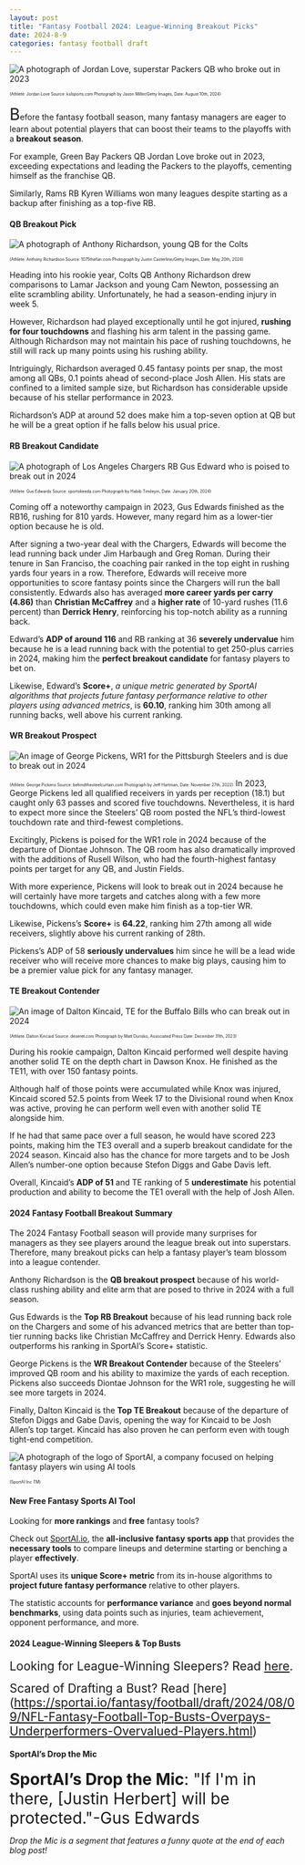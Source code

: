 ```yaml
---
layout: post
title: "Fantasy Football 2024: League-Winning Breakout Picks"
date: 2024-8-9
categories: fantasy football draft
---
```

![A photograph of Jordan Love, superstar Packers QB who broke out in 2023](https://kslsports.com/wp-content/uploads/2023/11/Jordan-Love-Green-Bay-Packers-NBA.jpg)

<span style="font-size:0.5em;">(Athlete: Jordan Love Source: kslsports.com Photograph by Jason Miller/Getty Images, Date: August 10th, 2024)</span>

<span style="font-size:2em;">B</span>efore the fantasy football season, many fantasy managers are eager to learn about potential players that can boost their teams to the playoffs with a **breakout season**.

For example, Green Bay Packers QB Jordan Love broke out in 2023, exceeding expectations and leading the Packers to the playoffs, cementing himself as the franchise QB. 

Similarly, Rams RB Kyren Williams won many leagues despite starting as a backup after finishing as a top-five RB. 

#### QB Breakout Pick 

![A photograph of Anthony Richardson, young QB for the Colts](https://encrypted-tbn0.gstatic.com/images?q=tbn:ANd9GcSHb_6lJyIYhyzJnzGl2x7RQwrJZZcy3ENJow&s)

<span style="font-size:0.5em;">(Athlete: Anthony Richardson Source: 1075thefan.com Photograph by Justin Casterline/Getty Images, Date: May 20th, 2024)</span>

Heading into his rookie year, Colts QB Anthony Richardson drew comparisons to Lamar Jackson and young Cam Newton, possessing an elite scrambling ability. Unfortunately, he had a season-ending injury in week 5. 

However, Richardson had played exceptionally until he got injured, **rushing for four touchdowns** and flashing his arm talent in the passing game. Although Richardson may not maintain his pace of rushing touchdowns, he still will rack up many points using his rushing ability. 
	
Intriguingly, Richardson averaged 0.45 fantasy points per snap, the most among all QBs, 0.1 points ahead of second-place Josh Allen. His stats are confined to a limited sample size, but Richardson has considerable upside because of his stellar performance in 2023. 

Richardson’s ADP at around 52 does make him a top-seven option at QB but he will be a great option if he falls below his usual price. 	

#### RB Breakout Candidate  

![A photograph of Los Angeles Chargers RB Gus Edward who is poised to break out in 2024](https://staticg.sportskeeda.com/editor/2024/01/ccdf4-17057809096105-1920.jpg)

<span style="font-size:0.5em;">(Athlete: Gus Edwards Source: sportskeeda.com Photograph by Habib Timileyin, Date: January 20th, 2024)</span>

Coming off a noteworthy campaign in 2023, Gus Edwards finished as the RB16, rushing for 810 yards. However, many regard him as a lower-tier option because he is old. 

After signing a two-year deal with the Chargers, Edwards will become the lead running back under Jim Harbaugh and Greg Roman. During their tenure in San Franciso, the coaching pair ranked in the top eight in rushing yards four years in a row. 
Therefore, Edwards will receive more opportunities to score fantasy points since the Chargers will run the ball consistently. Edwards also has averaged **more career yards per carry (4.86)** than **Christian McCaffrey** and a **higher rate** of 10-yard rushes (11.6 percent) than **Derrick Henry**, reinforcing his top-notch ability as a running back. 

Edward’s **ADP of around 116** and RB ranking at 36 **severely undervalue** him because he is a lead running back with the potential to get 250-plus carries in 2024, making him the **perfect breakout candidate** for fantasy players to bet on. 

Likewise, Edward’s **Score+**, *a unique metric generated by SportAI algorithms that projects future fantasy performance relative to other players using advanced metrics*,  is **60.10**, ranking him 30th among all running backs, well above his current ranking. 


#### WR Breakout Prospect 

![An image of George Pickens, WR1 for the Pittsburgh Steelers and is due to break out in 2024](https://cdn.vox-cdn.com/thumbor/LpepUaVTIkZCk4aQcMQ1z4DyWw0=/0x0:2348x3000/1200x800/filters:focal(1105x654:1479x1028)/cdn.vox-cdn.com/uploads/chorus_image/image/71678392/1419504032.0.jpg)

<span style="font-size:0.5em;">(Athlete: George Pickens Source: behindthesteelcurtain.com Photograph by Jeff Hartman,  Date: November 27th, 2022)</span>
In 2023, George Pickens led all qualified receivers in yards per reception (18.1) but caught only 63 passes and scored five touchdowns. Nevertheless, it is hard to expect more since the Steelers’ QB room posted the NFL’s third-lowest touchdown rate and third-fewest completions. 

Excitingly, Pickens is poised for the WR1 role in 2024 because of the departure of Diontae Johnson. The QB room has also dramatically improved with the additions of Rusell Wilson, who had the fourth-highest fantasy points per target for any QB, and Justin Fields. 

With more experience, Pickens will look to break out in 2024 because he will certainly have more targets and catches along with a few more touchdowns, which could even make him finish as a top-tier WR. 

Likewise, Pickens’s **Score+** is **64.22**, ranking him 27th among all wide receivers, slightly above his current ranking of 28th. 

Pickens’s ADP of 58 **seriously undervalues** him since he will be a lead wide receiver who will receive more chances to make big plays, causing him to be a premier value pick for any fantasy manager. 

#### TE Breakout Contender 

![An image of Dalton Kincaid, TE for the Buffalo Bills who can break out in 2024](https://encrypted-tbn0.gstatic.com/images?q=tbn:ANd9GcSVoTZOSsx2_F8E59QJPvil17R_lAm_InLKKQ&s)

<span style="font-size:0.5em;">(Athlete: Dalton Kincaid Source: deseret.com Photograph by Matt Durisko, Associated Press Date: December 31th, 2023)</span>

During his rookie campaign, Dalton Kincaid performed well despite having another solid TE on the depth chart in Dawson Knox. He finished as the TE11, with over 150 fantasy points. 

Although half of those points were accumulated while Knox was injured, Kincaid scored 52.5 points from Week 17 to the Divisional round when Knox was active, proving he can perform well even with another solid TE alongside him. 

If he had that same pace over a full season, he would have scored 223 points, making him the TE3 overall and a superb breakout candidate for the 2024 season. Kincaid also has the chance for more targets and to be Josh Allen’s number-one option because Stefon Diggs and Gabe Davis left. 

Overall, Kincaid’s **ADP of 51** and TE ranking of 5 **underestimate** his potential production and ability to become the TE1 overall with the help of Josh Allen. 


#### 2024 Fantasy Football Breakout Summary 

The 2024 Fantasy Football season will provide many surprises for managers as they see players around the league break out into superstars. Therefore, many breakout picks can help a fantasy player’s team blossom into a league contender. 

Anthony Richardson is the **QB breakout prospect** because of his world-class rushing ability and elite arm that are posed to thrive in 2024 with a full season. 

Gus Edwards is the **Top RB Breakout** because of his lead running back role on the Chargers and some of his advanced metrics that are better than top-tier running backs like Christian McCaffrey and Derrick Henry. Edwards also outperforms his ranking in SportAI’s Score+ statistic. 

George Pickens is the **WR Breakout Contender** because of the Steelers’ improved QB room and his ability to maximize the yards of each reception. Pickens also succeeds Diontae Johnson for the WR1 role, suggesting he will see more targets in 2024. 

Finally, Dalton Kincaid is the **Top TE Breakout** because of the departure of Stefon Diggs and Gabe Davis, opening the way for Kincaid to be Josh Allen’s top target. Kincaid has also proven he can perform even with tough tight-end competition. 

![A photograph of the logo of SportAI, a company focused on helping fantasy players win using AI tools](https://miro.medium.com/v2/resize:fit:908/format:webp/0*XJQxNj4js71Q1nRN) 

<span style="font-size:0.5em;">(SportAI Inc *TM*)</span>

#### New Free Fantasy Sports AI Tool

Looking for **more rankings** and **free** fantasy tools? 

Check out [SportAI.io](https://sportai.io/), the **all-inclusive fantasy sports app** that provides the **necessary tools** to compare lineups and determine starting or benching a player **effectively**. 

SportAI uses its **unique Score+ metric** from its in-house algorithms to **project future fantasy performance** relative to other players. 

The statistic accounts for **performance variance** and **goes beyond normal benchmarks**, using data points such as injuries, team achievement, opponent performance, and more.

#### 2024 League-Winning Sleepers & Top Busts

<span style="font-size:1.5em;">Looking for League-Winning Sleepers? Read [here](https://sportai.io/fantasy/football/draft/2024/08/02/NFL-Fantasy-Football-League-Winning-Breakouts-Sleepers.html). </span>

<span style="font-size:1.5em;">Scared of Drafting a Bust? Read [here] (https://sportai.io/fantasy/football/draft/2024/08/09/NFL-Fantasy-Football-Top-Busts-Overpays-Underperformers-Overvalued-Players.html)</span>

#### SportAI’s Drop the Mic 
<span style="font-size:2em;">**SportAI’s Drop the Mic**: "If I'm in there, [Justin Herbert] will be protected."-Gus Edwards </span>

*Drop the Mic is a segment that features a funny quote at the end of each blog post!*

